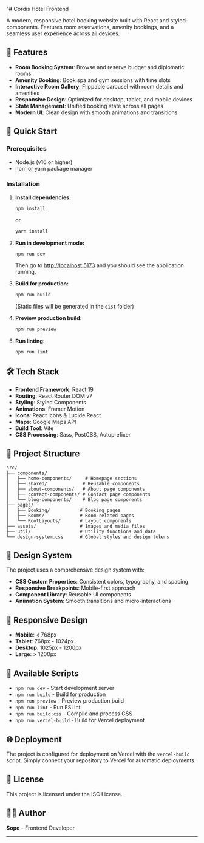 "# Cordis Hotel Frontend

A modern, responsive hotel booking website built with React and styled-components. Features room reservations, amenity bookings, and a seamless user experience across all devices.

## 🏨 Features

- **Room Booking System**: Browse and reserve budget and diplomatic rooms
- **Amenity Booking**: Book spa and gym sessions with time slots
- **Interactive Room Gallery**: Flippable carousel with room details and amenities
- **Responsive Design**: Optimized for desktop, tablet, and mobile devices
- **State Management**: Unified booking state across all pages
- **Modern UI**: Clean design with smooth animations and transitions

## 🚀 Quick Start

### Prerequisites

- Node.js (v16 or higher)
- npm or yarn package manager

### Installation

1. **Install dependencies:**
   ```bash
   npm install
   ```
   or
   ```bash
   yarn install
   ```

2. **Run in development mode:**
   ```bash
   npm run dev
   ```
   Then go to [http://localhost:5173](http://localhost:5173) and you should see the application running.

3. **Build for production:**
   ```bash
   npm run build
   ```
   (Static files will be generated in the `dist` folder)

4. **Preview production build:**
   ```bash
   npm run preview
   ```

5. **Run linting:**
   ```bash
   npm run lint
   ```

## 🛠️ Tech Stack

- **Frontend Framework**: React 19
- **Routing**: React Router DOM v7
- **Styling**: Styled Components
- **Animations**: Framer Motion
- **Icons**: React Icons & Lucide React
- **Maps**: Google Maps API
- **Build Tool**: Vite
- **CSS Processing**: Sass, PostCSS, Autoprefixer

## 📁 Project Structure

```
src/
├── components/
│   ├── home-components/     # Homepage sections
│   ├── shared/             # Reusable components
│   ├── about-components/   # About page components
│   ├── contact-components/ # Contact page components
│   └── blog-components/    # Blog page components
├── pages/
│   ├── Booking/           # Booking pages
│   ├── Rooms/             # Room-related pages
│   └── RootLayouts/       # Layout components
├── assets/                # Images and media files
├── util/                  # Utility functions and data
└── design-system.css      # Global styles and design tokens
```

## 🎨 Design System

The project uses a comprehensive design system with:
- **CSS Custom Properties**: Consistent colors, typography, and spacing
- **Responsive Breakpoints**: Mobile-first approach
- **Component Library**: Reusable UI components
- **Animation System**: Smooth transitions and micro-interactions

## 📱 Responsive Design

- **Mobile**: < 768px
- **Tablet**: 768px - 1024px  
- **Desktop**: 1025px - 1200px
- **Large**: > 1200px

## 🔧 Available Scripts

- `npm run dev` - Start development server
- `npm run build` - Build for production
- `npm run preview` - Preview production build
- `npm run lint` - Run ESLint
- `npm run build:css` - Compile and process CSS
- `npm run vercel-build` - Build for Vercel deployment

## 🌐 Deployment

The project is configured for deployment on Vercel with the `vercel-build` script. Simply connect your repository to Vercel for automatic deployments.

## 📄 License

This project is licensed under the ISC License.

## 👨‍💻 Author

**Sope** - Frontend Developer

---